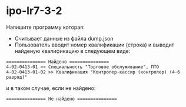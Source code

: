 # ipo-lr7-3-2
Напишите программу которая:
- Считывает данные из файла dump.json
- Пользователь вводит номер квалификации (строка) и выводит найденую квалификацию в следующем виде:
```
=============== Найдено ===============
4-02-0413-01 >> Специальность "Торговое обслуживание", ПТО
4-02-0413-01-02 >> Квалификация "Контролер-кассир (контролер) (4-6 разряд)"
```
и в таком случае, если не найдено:
```
=============== Не найдено ===============
